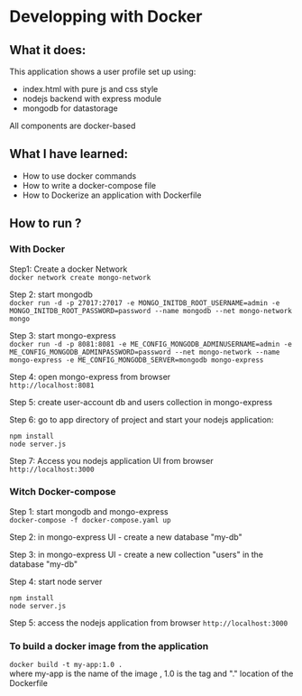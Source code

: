 
# Developping with Docker


## What it does:

This application shows a user profile set up using:
<ul>
  <li>index.html with pure js and css style</li>
  <li>nodejs backend with express module</li>
  <li>mongodb for datastorage</li>
</ul>

All components are docker-based

## What I have learned:
<ul>
  <li>How to use docker commands</li>
  <li>How to write a docker-compose file</li>
  <li>How to Dockerize an application with Dockerfile</li>
</ul>

## How to run ?

### With Docker

 Step1: Create a docker Network <br/>
  `docker network create mongo-network` <br/>
  
 Step 2: start mongodb <br/>
 `docker run -d -p 27017:27017 -e MONGO_INITDB_ROOT_USERNAME=admin -e MONGO_INITDB_ROOT_PASSWORD=password --name mongodb --net mongo-network mongo` <br/>
 
 Step 3: start mongo-express <br/>
 `docker run -d -p 8081:8081 -e ME_CONFIG_MONGODB_ADMINUSERNAME=admin -e ME_CONFIG_MONGODB_ADMINPASSWORD=password --net mongo-network --name mongo-express -e ME_CONFIG_MONGODB_SERVER=mongodb mongo-express` <br/>
  
 Step 4: open mongo-express from browser <br/>
`http://localhost:8081` <br/>

 Step 5: create user-account db and users collection in mongo-express <br/>
 
 Step 6:  go to app directory of project and start your nodejs application: <br/>
``` 
npm install 
node server.js
``` 

Step 7: Access you nodejs application UI from browser <br/>
`http://localhost:3000`

### Witch Docker-compose

Step 1: start mongodb and mongo-express <br/>
`docker-compose -f docker-compose.yaml up` <br/>

Step 2: in mongo-express UI - create a new database "my-db" <br/>

Step 3: in mongo-express UI - create a new collection "users" in the database "my-db" <br/>

Step 4: start node server <br/>
``` 
npm install 
node server.js
``` 
Step 5: access the nodejs application from browser
`http://localhost:3000`


### To build a docker image from the application
`docker build -t my-app:1.0 . ` <br/>
where my-app is the name of the image , 1.0 is the tag and "." location of the Dockerfile



